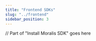 ```yaml
---
title: "Frontend SDKs"
slug: "../frontend"
sidebar_position: 3
---
```


// Part of "Install Moralis SDK" goes here